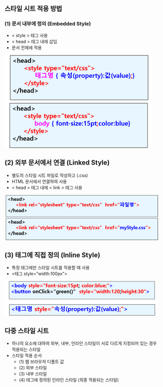 ## 스타일 시트 적용 방법
### (1) 문서 내부에 정의 (Embedded Style)
- < style > 태그 사용
- < head > 태그 내에 삽입
- 문서 전체에 적용

 ![embedded_style](../image/embedded_style.png)

 ## (2) 외부 문서에서 연결 (Linked Style)
 - 별도의 스타일 시트 파일로 작성하고 (.css)
 - HTML 문서에서 연결하여 사용
 - < head > 태그 내에 < link > 태그 사용

 ![linked_style](../image/linked_style.png)

 ## (3) 태그에 직접 정의 (Inline Style)
 - 특정 태그에만 스타일 시트를 적용할 때 사용
 - <태그 style="width:100px">

 ![inline_style](../image/inline_style.png)

## 다중 스타일 시트
- 하나의 요소에 대하여 외부, 내부, 인라인 스타일이 서로 다르게 지정되어 있는 경우 적용되는 스타일
- 스타일 적용 순서
    - (1) 웹 브라우저 디폴트 값
    - (2) 외부 스타일
    - (3) 내부 스타일
    - (4) 태그에 정의된 인라인 스타일 (최종 적용되는 스타일)